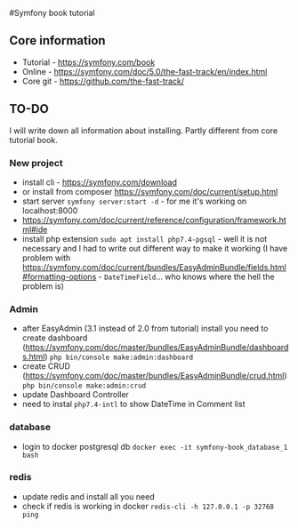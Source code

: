 #Symfony book tutorial

## Core information

* Tutorial - https://symfony.com/book
* Online - https://symfony.com/doc/5.0/the-fast-track/en/index.html
* Core git - https://github.com/the-fast-track/

## TO-DO

I will write down all information about installing. Partly different from core tutorial book.

### New project

* install cli - https://symfony.com/download
* or install from composer https://symfony.com/doc/current/setup.html
* start server `symfony server:start -d` - for me it's working on localhost:8000
* https://symfony.com/doc/current/reference/configuration/framework.html#ide
* install php extension `sudo apt install php7.4-pgsql` - well it is not necessary and I had to write out different way to make it working (I have problem with https://symfony.com/doc/current/bundles/EasyAdminBundle/fields.html#formatting-options - `DateTimeField`... who knows where the hell the problem is)

### Admin
* after EasyAdmin (3.1 instead of 2.0 from tutorial) install you need to create dashboard (https://symfony.com/doc/master/bundles/EasyAdminBundle/dashboards.html) `php bin/console make:admin:dashboard`
* create CRUD (https://symfony.com/doc/master/bundles/EasyAdminBundle/crud.html) `php bin/console make:admin:crud`
* update Dashboard Controller
* need to instal `php7.4-intl` to show DateTime in Comment list

### database
* login to docker postgresql db `docker exec -it symfony-book_database_1 bash`

### redis
* update redis and install all you need
* check if redis is working in docker `redis-cli -h 127.0.0.1 -p 32768 ping`
